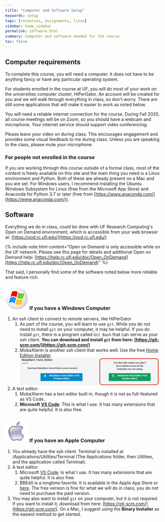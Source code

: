```yaml
---
title: "Computer and Software Setup"
keywords: setup
tags: [resources, assignments, linux]
sidebar: home_sidebar
permalink: software.html
summary: Computer and software needed for the course.
toc: false
---
```


## Computer requirements

To complete this course, you will need a computer. It does not have to be anything fancy or have any particular operating system.

For students enrolled in the course at UF, you will do most of your work on the universities computer cluster, HiPerGator. An account will be created for you and we will walk through everything in class, so don't worry. There are still some applications that will make it easier to work as noted below.

You will need a reliable internet connection for the course. During Fall 2020, all course meetings will be on Zoom, so you should have a webcam and microphone. Your internet service should support video conferencing.

Please leave your video on during class. This encourages engagement and provides some visual feedback to me during class. Unless you are speaking to the class, please mute your microphone.

### For people not enrolled in the course

If you are working through this course outside of a formal class, most of the content is freely available on this site and the main thing you need is a Linux environment and Python. Both of these are already present on a Mac and you are set. For Windows users, I recommend installing the Ubuntu Windows Subsystem for Linux (free from the Microsoft App Store) and Anaconda for Python 3.7 or later (free from [https://www.anaconda.com/](https://www.anaconda.com/)).

## Software

Everything we do in class, *could* be done with UF Research Computing's Open on Demand environment, which is accessible from your web browser at: [https://ood.rc.ufl.edu/](https://ood.rc.ufl.edu/)

{% include note.html content="Open on Demand is only accessible while on the UF network. Please see this page for details and additional Open on Demand help: [https://help.rc.ufl.edu/doc/Open_OnDemand](https://help.rc.ufl.edu/doc/Open_OnDemand)" %}

That said, I personally find some of the software noted below more reliable and feature rich.

### ![Windows logo](images/widows.icon_75.png) If you have a Windows Computer

1. An ssh client to connect to remote servers, like HiPerGator
   1. As part of the course, you will learn to use `git`. While you do not need to install `git` on your computer, it may be helpful. If you do install `git`, there is a program called `Git Bash` that can serve as your ssh client. **You can download and install `git` from here: [https://git-scm.com/](https://git-scm.com/)**
   1. MobaXterm is another ssh client that works well: Use the free [Home Edition Installer](https://mobaxterm.mobatek.net/download-home-edition.html)
   ![Screenshot of MobaXterm download page indicating preference for Installer edition over Portable edition](images/mobaxterm.png)
1. A text editor:
   1. MobaXterm has a text editor built in, though it is not as full-featured as VS Code..
   1. **Microsoft [VS Code](https://code.visualstudio.com/)**: This is what I use. It has many extensions that are quite helpful. It is also free.

### ![Apple logo](images/apple_logo_75.jpg) If you have an Apple Computer

1. You already have the ssh client: Terminal is installed at /Applications/Utilities/Terminal (The Applications folder, then Utilities, and the application called Terminal).
1. A text editor:
   1. Microsoft [VS Code](https://code.visualstudio.com/): Is what I use. It has many extensions that are quite helpful. It is also free.
   1. BBEdit is a longtime favorite. It is available in the Apple App Store or [here](http://www.barebones.com/products/bbedit/). The free version is fine for what we will do in class, you do not need to purchase the paid version.
1. You may also want to install `git` on your computer, but it is not required. If you want to install it, download from here: [https://git-scm.com/](https://git-scm.com/). On a Mac, I suggest using the **Binary Installer** as the easiest method to get started.
